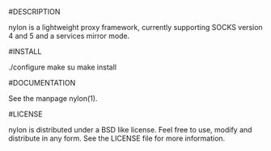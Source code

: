 #DESCRIPTION

   nylon is a lightweight proxy framework, currently supporting SOCKS
   version 4 and 5 and a services mirror mode.

#INSTALL

   ./configure
   make
   su
   make install

#DOCUMENTATION

   See the manpage nylon(1).

#LICENSE

   nylon is distributed under a BSD like license.  Feel free to use,
   modify and distribute in any form.  See the LICENSE file for more
   information.
